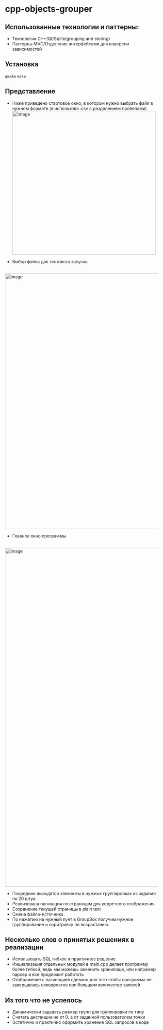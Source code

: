 # cpp-objects-grouper
## Использованные технологии и паттерны:
* Технологии C++/Qt/Sqlite(grouping and storing)
* Паттерны MVC/Отделение интерфейсами для инверсии зависимостей

## Установка
`qmake`
`make`

## Представление
* Ниже приведено стартовое окно, в котором нужно выбрать файл в нужном формате (я использова .csv с разделением пробелами)
<br> <img width="472" alt="image" src="https://github.com/user-attachments/assets/32f6edee-76c3-4eba-8ae0-3ea456cd6f41">

* Выбор файла для тестового запуска

<br> 
<img width="839" alt="image" src="https://github.com/user-attachments/assets/87d705d0-bd8f-422c-91ae-b04433241c11">
<br>

* Главное окно программы

<br> 
<img width="1112" alt="image" src="https://github.com/user-attachments/assets/f8ff4a02-5e2e-4af8-9122-72191b66a755">
<br> 

* Посредине выводятся элементы в нужных группировках из задания по 20 штук.
* Реализована пагинация по страницам для корретного отображения
* Сохранение текущей страницы в plain text
* Смена файла-источника.
* По нажатию на нужный пунт в GroupBox получим нужное группирование и соритровку по возрастанию.

## Несколько слов о принятых решениях в реализации
* Использовать SQL гибкое и практичное решение.
* Инциализация отдельных модулей в main.cpp делает программу более гибкой, ведь мы можешь заменить хранилище, или напрамер парсер и все продложит работать
* Отображение с пагинацией сделано для того чтобы программа не завершалась некорректно при большом количестве записей


## Из того что не успелось
* Динамически задавать размер групп для группировки по типу
* Считать дистанции не от 0, а от заданной пользователем точки
* Эстетично и практично оформить хранение SQL запросов в коде


